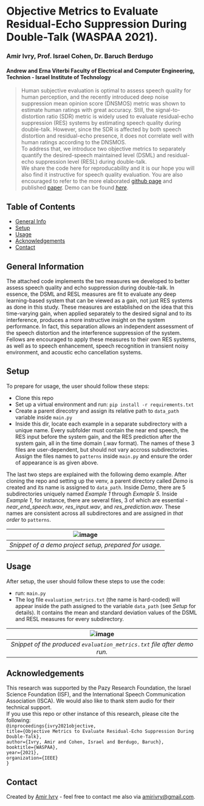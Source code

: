# Objective Metrics to Evaluate Residual-Echo Suppression During Double-Talk (WASPAA 2021).
### Amir Ivry, Prof. Israel Cohen, Dr. Baruch Berdugo <br/> 
#### Andrew and Erna Viterbi Faculty of Electrical and Computer Engineering, Technion - Israel Institute of Technology
> Human subjective evaluation is optimal to assess speech quality for human perception, and the recently introduced deep noise suppression mean opinion score (DNSMOS) metric was shown to estimate human ratings with great accuracy. Still, the signal-to-distortion ratio (SDR) metric is widely used to evaluate residual-echo suppression (RES) systems by estimating speech quality during double-talk. However, since the SDR is affected by both speech distortion and residual-echo presence, it does not correlate well with human ratings according to the DNSMOS. <br/> To address that, we introduce two objective metrics to separately quantify the desired-speech maintained level (DSML) and residual-echo suppression level (RESL) during double-talk. <br/> We share the code here for reproducability and it is our hope you will also find it instructive for speech quality evaluation. You are also encouraged to refer to the more elaborated [github page](https://amirivry-aka-ai.github.io/DSML-and-RESL-measures/) and published [paper](https://israelcohen.com/wp-content/uploads/2021/08/Ivry-WASPAA_2021.pdf).
> Demo can be found [_here_](https://soundcloud.com/ai4audio/sets/objective-metrics-to-evaluate-residual-echo-suppression-during-double-talk). 


## Table of Contents
* [General Info](#general-information)
* [Setup](#setup)
* [Usage](#usage)
* [Acknowledgements](#acknowledgements)
* [Contact](#contact)


## General Information
The attached code implements the two measures we developed to better assess speech quality and echo suppression during double-talk. In essence, the DSML and RESL measures are fit to evaluate any deep learning-based system that can be viewed as a gain, not just RES systems as done in this study. These measures are established on the idea that this time-varying gain, when applied separately to the desired signal and to its interference, produces a more instructive insight on the system performance. In fact, this separation allows an independent assessment of the speech distortion and the interference suppression of the system. Fellows are encouraged to apply these measures to their own RES systems, as well as to speech enhancement, speech recognition in transient noisy environment, and acoustic echo cancellation systems. 

## Setup
To prepare for usage, the user should follow these steps:
- Clone this repo
- Set up a virtual environment and run: `pip install -r requirements.txt`
- Create a parent direcotry and assign its relative path to `data_path` variable inside `main.py`
- Inside this dir, locate each example in a separate subdirectory with a unique name. Every subfolder must contain the near end speech, the RES input before the system gain, and the RES prediction after the system gain, all in the time domain (.wav format). The names of these 3 files are user-dependent, but should not vary accross subdirectories. Assign the files names to `patterns` inside `main.py` and ensure the order of appearance is as given above.

The last two steps are explained with the following demo example. After cloning the repo and setting up the venv, a parent directory called _Demo_ is created and its name is assigned to `data_path`. Inside _Demo_, there are 5 subdirectories uniquely named _Example 1_ through _Exmaple 5_. Inside _Example 1_, for instance, there are several files, 3 of which are essential - _near_end_speech.wav_, _res_input.wav_, and _res_prediction.wav_. These names are consistent across all subdirectores and are assigned in *that order* to `patterns`.


| ![image](https://user-images.githubusercontent.com/22732198/125336393-64a29000-e356-11eb-910d-1b7af4520549.png) |
|:--:|
| *Snippet of a demo project setup, prepared for usage.* |


## Usage
After setup, the user should follow these steps to use the code:
- run: `main.py`
- The log file `evaluation_metrics.txt` (the name is hard-coded) will appear inside the path assigned to the variable `data_path` (see _Setup_ for details). It contains the mean and standard deviation values of the DSML and RESL measures for every subdirectory.


| ![image](https://user-images.githubusercontent.com/22732198/125337140-4ab57d00-e357-11eb-91d7-40c16f2864f8.png) |
|:--:|
| *Snippet of the produced `evaluation_metrics.txt` file after demo run.* |


## Acknowledgements
This research was supported by the Pazy Research Foundation, the Israel Science Foundation (ISF), and the International Speech Communication Association (ISCA). We would also like to thank stem audio for their technical support.<br/> If you use this repo or other instance of this research, please cite the following: <br/>
`@inproceedings{ivry2021objective,`<br/>
  `title={Objective Metrics to Evaluate Residual-Echo Suppression During Double-Talk},`<br/>
  `author={Ivry, Amir and Cohen, Israel and Berdugo, Baruch},`<br/>
  `booktitle={WASPAA},`<br/>
  `year={2021},`<br/>
  `organization={IEEE}`<br/>
`}`


## Contact
Created by [Amir Ivry](https://www.linkedin.com/in/amirivry/) - feel free to contact me also via [amirivry@gmail.com](amirivry@gmail.com).
